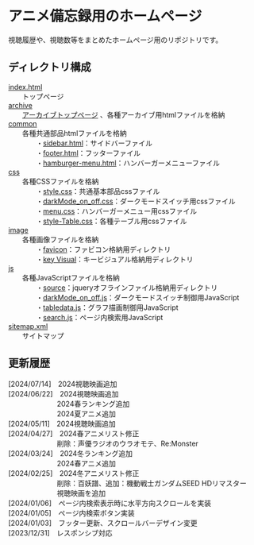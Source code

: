 # アニメ備忘録用のホームページ

視聴履歴や、視聴数等をまとめたホームページ用のリポジトリです。

## ディレクトリ構成
[index.html](/index.html)  
　　トップページ  
[archive](/archive/)  
　　[アーカイブトップページ](/archive/archivetop.html)  、各種アーカイブ用htmlファイルを格納  
[common](/common/)  
　　各種共通部品htmlファイルを格納  
　　　　・[sidebar.html](/common/sidebar.html)：サイドバーファイル  
　　　　・[footer.html](/common/footer.html)：フッターファイル  
　　　　・[hamburger-menu.html](/common/hamburger-menu.html)：ハンバーガーメニューファイル  
[css](/css/)  
　　各種CSSファイルを格納  
　　　　・[style.css](/css/style.css)：共通基本部品cssファイル  
　　　　・[darkMode_on_off.css](/css/darkMode_on_off.css)：ダークモードスイッチ用cssファイル  
　　　　・[menu.css](/css/menu.css)：ハンバーガーメニュー用cssファイル  
　　　　・[style-Table.css](/css/style-Table.css)：各種テーブル用cssファイル  
[image](/image/)  
　　各種画像ファイルを格納  
　　　　・[favicon](/image/favicon/)：ファビコン格納用ディレクトリ  
　　　　・[key Visual](/image/key%20Visual/)：キービジュアル格納用ディレクトリ  
[js](/js/)  
　　各種JavaScriptファイルを格納  
　　　　・[source](/js/source/)：jqueryオフラインファイル格納用ディレクトリ  
　　　　・[darkMode_on_off.js](/js/darkMode_on_off.js)：ダークモードスイッチ制御用JavaScript  
　　　　・[tabledata.js](/js/tabledata.js)：グラフ描画制御用JavaScript  
　　　　・[search.js](/js/search.js)：ページ内検索用JavaScript  
[sitemap.xml](/sitemap.xml)  
　　サイトマップ  

## 更新履歴
[2024/07/14]&emsp;2024視聴映画追加  
[2024/06/22]&emsp;2024視聴映画追加  
&emsp;&emsp;&emsp;&emsp;&emsp;&emsp;&emsp;2024春ランキング追加  
&emsp;&emsp;&emsp;&emsp;&emsp;&emsp;&emsp;2024夏アニメ追加  
[2024/05/11]&emsp;2024視聴映画追加  
[2024/04/27]&emsp;2024春アニメリスト修正  
&emsp;&emsp;&emsp;&emsp;&emsp;&emsp;&emsp;削除：声優ラジオのウラオモテ、Re:Monster   
[2024/03/24]&emsp;2024冬ランキング追加  
&emsp;&emsp;&emsp;&emsp;&emsp;&emsp;&emsp;2024春アニメ追加   
[2024/02/25]&emsp;2024冬アニメリスト修正  
&emsp;&emsp;&emsp;&emsp;&emsp;&emsp;&emsp;削除：百妖譜、追加：機動戦士ガンダムSEED HDリマスター   
&emsp;&emsp;&emsp;&emsp;&emsp;&emsp;&emsp;視聴映画を追加  
[2024/01/06]&emsp;ページ内検索表示時に水平方向スクロールを実装  
[2024/01/05]&emsp;ページ内検索ボタン実装  
[2024/01/03]&emsp;フッター更新、スクロールバーデザイン変更  
[2023/12/31]&emsp;レスポンシブ対応
